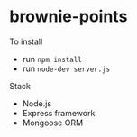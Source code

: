 brownie-points
==============

To install
- run `npm install`
- run `node-dev server.js`

Stack
- Node.js
- Express framework
- Mongoose ORM